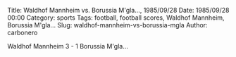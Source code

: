 Title: Waldhof Mannheim vs. Borussia M'gla…, 1985/09/28
Date: 1985/09/28 00:00
Category: sports
Tags: football, football scores, Waldhof Mannheim, Borussia M'gla…
Slug: waldhof-mannheim-vs-borussia-mgla
Author: carbonero


Waldhof Mannheim 3 - 1 Borussia M'gla…
